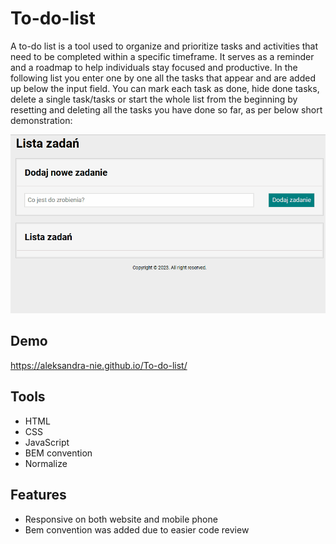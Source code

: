 ﻿# To-do-list
A to-do list is a tool used to organize and prioritize tasks and activities that need to be completed within a specific timeframe. It serves as a reminder and a roadmap to help individuals stay focused and productive.
In the following list you enter one by one all the tasks that appear and are added up below the input field. You can mark each task as done, hide done tasks, delete a single task/tasks or start the whole list from the beginning by resetting and deleting all the tasks you have done so far, as per below short demonstration:

![todolist](images/Animation_Todolist.gif)
## Demo
https://aleksandra-nie.github.io/To-do-list/
## Tools
- HTML
- CSS
- JavaScript
- BEM convention
- Normalize
## Features
- Responsive on both website and mobile phone
- Bem convention was added due to easier code review
